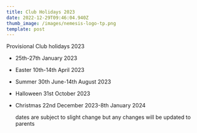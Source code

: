 ```yaml
---
title: Club Holidays 2023
date: 2022-12-29T09:46:04.940Z
thumb_image: /images/nemesis-logo-tp.png
template: post
---
```

Provisional Club holidays 2023

* 25th-27th January 2023
* Easter 10th-14th April 2023
* Summer 30th June-14th August 2023
* Halloween 31st October 2023
* Christmas 22nd December 2023-8th January 2024



  dates are subject to slight change but any changes will be updated to parents